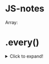 # JS-notes

Array:
  
# .every()
<details>
  <summary>Click to expand!</summary>
  
  ## Heading
  1. A numbered
  2. list
     * With some
     * Sub bullets
</details>
